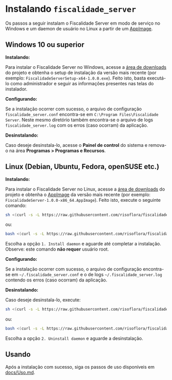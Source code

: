 # Instalando `fiscalidade_server`

Os passos a seguir instalam o Fiscalidade Server em modo de serviço no Windows e um daemon de usuário no Linux a partir de um [AppImage](https://en.wikipedia.org/wiki/AppImage).

## Windows 10 ou superior

**Instalando:**

Para instalar o Fiscalidade Server no Windows, acesse a [área de downloads](https://github.com/risoflora/fiscalidade_server/releases) do projeto e obtenha o setup de instalação da versão mais recente (por exemplo: `FiscalidadeServerSetup-x64-1.0.0.exe`). Feito isto, basta executá-lo como administrador e seguir as informações presentes nas telas do instalador.

**Configurando:**

Se a instalação ocorrer com sucesso, o arquivo de configuração `fiscalidade_server.conf` encontra-se em `C:\Program Files\Fiscalidade Server`. Neste mesmo diretório também encontra-se o arquivo de logs `fiscalidade_server.log` com os erros (caso ocorram) da aplicação.

**Desinstalando:**

Caso deseje desinstala-lo, acesse o **Painel de control** do sistema e remova-o na área **Programas > Programas e Recursos**.

## Linux (Debian, Ubuntu, Fedora, openSUSE etc.)

**Instalando:**

Para instalar o Fiscalidade Server no Linux, acesse a [área de downloads](https://github.com/risoflora/fiscalidade_server/releases) do projeto e obtenha o [AppImage](https://en.wikipedia.org/wiki/AppImage) da versão mais recente (por exemplo: `FiscalidadeServer-1.0.0-x86_64.AppImage`). Feito isto, execute o seguinte comando:

```bash
sh <(curl -s -L https://raw.githubusercontent.com/risoflora/fiscalidade_server/master/scripts/setup.sh)
```

ou:

```bash
bash <(curl -s -L https://raw.githubusercontent.com/risoflora/fiscalidade_server/master/scripts/setup.sh)
```

Escolha a opção `1. Install daemon` e aguarde até completar a instalação. Observe: este comando **não requer** usuário root.

**Configurando:**

Se a instalação ocorrer com sucesso, o arquivo de configuração encontra-se em `~/.fiscalidade_server.conf` e o de logs `~/.fiscalidade_server.log` contendo os erros (caso ocorram) da aplicação.

**Desinstalando:**

Caso deseje desinstala-lo, execute:

```bash
sh <(curl -s -L https://raw.githubusercontent.com/risoflora/fiscalidade_server/master/scripts/setup.sh)
```

ou:

```bash
bash <(curl -s -L https://raw.githubusercontent.com/risoflora/fiscalidade_server/master/scripts/setup.sh)
```

Escolha a opção `2. Uninstall daemon` e aguarde a desinstalação.

## Usando

Após a instalação com sucesso, siga os passos de uso disponíveis em [docs/Uso.md](Uso.md).
